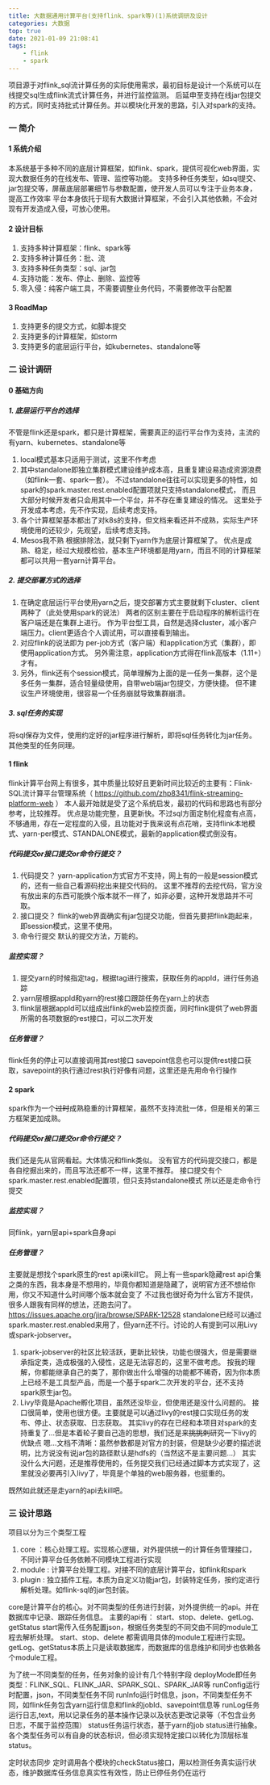 ```yaml
---
title: 大数据通用计算平台(支持flink、spark等)(1)系统调研及设计
categories: 大数据
top: true
date: 2021-01-09 21:08:41
tags: 
    - flink
    - spark
---
```

项目源于对flink_sql流计算任务的实际使用需求，最初目标是设计一个系统可以在线提交sql生成flink流式计算任务，并进行监控监测。
后延申至支持在线jar包提交的方式，同时支持批式计算任务。并以模块化开发的思路，引入对spark的支持。
<!-- more -->
### 一 简介
#### 1 系统介绍
本系统基于多种不同的底层计算框架，如flink、spark，提供可视化web界面，实现大数据任务的在线发布、管理、监控等功能。
支持多种任务类型，如sql提交、jar包提交等，屏蔽底层部署细节与参数配置，使开发人员可以专注于业务本身，提高工作效率
平台本身依托于现有大数据计算框架，不会引入其他依赖，不会对现有开发造成入侵，可放心使用。

#### 2 设计目标
1. 支持多种计算框架：flink、spark等
2. 支持多种计算任务：批、流
3. 支持多种任务类型：sql、jar包
4. 支持功能：发布、停止、删除、监控等
5. 零入侵：纯客户端工具，不需要调整业务代码，不需要修改平台配置

#### 3 RoadMap
1. 支持更多的提交方式，如脚本提交
2. 支持更多的计算框架，如storm
3. 支持更多的底层运行平台，如kubernetes、standalone等

### 二 设计调研
#### 0 基础方向
##### 1. 底层运行平台的选择
不管是flink还是spark，都只是计算框架，需要真正的运行平台作为支持，主流的有yarn、kubernetes、standalone等
1. local模式基本只适用于测试，这里不作考虑   
2. 其中standalone即独立集群模式建设维护成本高，且重复建设易造成资源浪费（如flink一套、spark一套）。
   不过standalone往往可以实现更多的特性，如spark的spark.master.rest.enabled配置项就只支持standalone模式，
   而且大部分时候开发者只会用其中一个平台，并不存在重复建设的情况。
   这里处于开发成本考虑，先不作实现，后续考虑支持。
3. 各个计算框架基本都出了对k8s的支持，但文档来看还并不成熟，实际生产环境使用的还较少，先观望，后续考虑支持。
4. Mesos我不熟
根据排除法，就只剩下yarn作为底层计算框架了。
优点是成熟、稳定，经过大规模检验，基本生产环境都是用yarn，而且不同的计算框架都可以共用一套yarn计算平台。
   

##### 2. 提交部署方式的选择
1. 在确定底层运行平台使用yarn之后，提交部署方式主要就剩下cluster、client两种了（此处使用spark的说法）
两者的区别主要在于启动程序的解析运行在客户端还是在集群上进行。
作为平台型工具，自然是选择cluster，减小客户端压力。client更适合个人调试用，可以直接看到输出。
2. 对应flink的说法即为 per-job方式（客户端）和application方式（集群），即使用application方式。
另外需注意，application方式得在flink高版本（1.11+）才有。
3. 另外，flink还有个session模式，简单理解为上面的是一任务一集群，这个是多任务一集群，适合轻量级使用，自带web端jar包提交，方便快捷。
但不建议生产环境使用，很容易一个任务崩就导致集群崩溃。
   

##### 3. sql任务的实现
将sql保存为文件，使用约定好的jar程序进行解析，即将sql任务转化为jar任务。其他类型的任务同理。
#### 1 flink
flink计算平台网上有很多，其中质量比较好且更新时间比较近的主要有：Flink-SQL流计算平台管理系统（ https://github.com/zhp8341/flink-streaming-platform-web ）
本人最开始就是受了这个系统启发，最初的代码和思路也有部分参考，比较推荐。
优点是功能完整，且更新快。不过sql方面定制化程度有点高，不够通用，存在一定程度的入侵，且功能对于我来说有点花哨，支持flink本地模式、yarn-per模式、STANDALONE模式，最新的application模式倒没有。

##### 代码提交or接口提交or命令行提交？
1. 代码提交？
yarn-application方式官方不支持，网上有的一般是session模式的，还有一些自己看源码挖出来提交代码的。
这里不推荐的去挖代码，官方没有放出来的东西可能换个版本就不一样了，如非必要，这种开发思路并不可取。
2. 接口提交？
flink的web界面确实有jar包提交功能，但首先要把flink跑起来，即session模式，这里不使用。
3. 命令行提交
默认的提交方法，万能的。
   

##### 监控实现？
1. 提交yarn的时候指定tag，根据tag进行搜索，获取任务的appId，进行任务追踪
2. yarn层根据appId和yarn的rest接口跟踪任务在yarn上的状态
3. flink层根据appId可以组成出flink的web监控页面，同时flink提供了web界面所需的各项数据的rest接口，可以二次开发


##### 任务管理？
flink任务的停止可以直接调用其rest接口
savepoint信息也可以提供rest接口获取，savepoint的执行通过rest执行好像有问题，这里还是先用命令行操作
#### 2 spark
spark作为一个~~过时~~成熟稳重的计算框架，虽然不支持流批一体，但是相关的第三方框架更加成熟。
##### 代码提交or接口提交or命令行提交？
我们还是先从官网看起。大体情况和flink类似。
没有官方的代码提交接口，都是各自挖掘出来的，而且写法还都不一样，这里不推荐。
接口提交有个spark.master.rest.enabled配置项，但只支持standalone模式
所以还是走命令行提交
##### 监控实现？
同flink，yarn层api+spark自身api
##### 任务管理？
主要就是想找个spark原生的rest api来kill它。
网上有一些spark隐藏rest api合集之类的东西，我本身是不想用的，毕竟你都知道是隐藏了，说明官方还不想给你用，你又不知道什么时间哪个版本就会变了
不过我也很好奇为什么官方不提供，很多人跟我有同样的想法，还跑去问了。https://issues.apache.org/jira/browse/SPARK-12528
standalone已经可以通过spark.master.rest.enabled来用了，但yarn还不行。讨论的人有提到可以用Livy或spark-jobserver。
1. spark-jobserver的社区比较活跃，更新比较快，功能也很强大，但是需要继承指定类，造成极强的入侵性，这是无法容忍的，这里不做考虑。
按我的理解，你都能继承自己的类了，那你做出什么增强的功能都不稀奇，因为你本质上已经不是工具型产品，而是一个基于spark二次开发的平台，还不支持spark原生jar包。
2. Livy毕竟是Apache孵化项目，虽然还没毕业，但使用还是没什么问题的。
接口很简单，使用也很方便。主要就是可以通过livy的rest接口实现任务的发布、停止、状态获取、日志获取。
其实livy的存在已经和本项目对spark的支持重复了...但是本着轮子要自己造的思想，我们还是来~~挑挑刺~~研究一下livy的优缺点
嗯...文档不清晰：虽然参数都是对官方的封装，但是缺少必要的描述说明，比方说没有说jar包的路径默认是hdfs的（当然这不是主要问题...）
其实没什么大问题，还是推荐使用的，任务提交我们已经通过脚本方式实现了，这里就没必要再引入livy了，毕竟是个单独的web服务器，也挺重的。
   
既然如此就还是走yarn的api去kill吧。
   

### 三 设计思路
项目以分为三个类型工程
1. core ：核心处理工程。实现核心逻辑，对外提供统一的计算任务管理接口，不同计算平台任务依赖不同模块工程进行实现
2. module : 计算平台处理工程。对接不同的底层计算平台，如flink和spark
3. plugin : 独立插件工程。本质为自定义功能jar包，封装特定任务，按约定进行解析处理。如flink-sql的jar包封装。

core是计算平台的核心。对不同类型的任务进行封装，对外提供统一的api。并在数据库中记录、跟踪任务信息。
主要的api有： start、stop、delete、getLog、getStatus
start需传入任务配置json，根据任务类型的不同交由不同的module工程去解析处理。
start、stop、delete 都需调用具体的module工程进行实现。
getLog、getStatus本质上只是读取数据库，而数据库的信息维护和同步也依赖各个module工程。

为了统一不同类型的任务，任务对象的设计有几个特别字段
deployMode即任务类型：FLINK_SQL、FLINK_JAR、SPARK_SQL、SPARK_JAR等
runConfig运行时配置，json，不同类型任务不同
runInfo运行时信息，json，不同类型任务不同，如flink任务包含yarn运行信息和flink的jobId、savepoint信息等
runLog任务运行日志,text，用以记录任务的基本操作记录以及状态更改记录等（不包含业务日志，不属于监控范围）
status任务运行状态，基于yarn的job status进行抽象。各个类型任务可以有自身的状态标识，但必须实现特定接口以转化为顶层标准status。

定时状态同步
定时调用各个模块的checkStatus接口，用以检测任务真实运行状态，维护数据库任务信息真实性有效性，防止已停任务仍在运行
